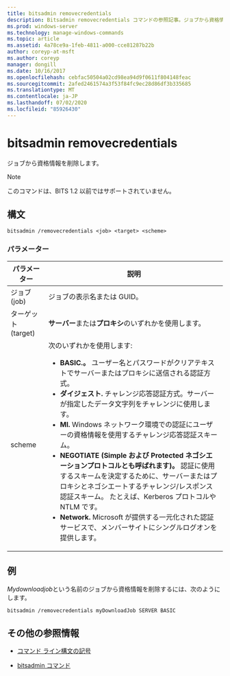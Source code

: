 ```yaml
---
title: bitsadmin removecredentials
description: Bitsadmin removecredentials コマンドの参照記事。ジョブから資格情報が削除されます。
ms.prod: windows-server
ms.technology: manage-windows-commands
ms.topic: article
ms.assetid: 4a78ce9a-1feb-4811-a000-cce81287b22b
author: coreyp-at-msft
ms.author: coreyp
manager: dongill
ms.date: 10/16/2017
ms.openlocfilehash: cebfac50504a02cd98ea94d9f0611f804148feac
ms.sourcegitcommit: 2afed2461574a3f53f84fc9ec28d86df3b335685
ms.translationtype: MT
ms.contentlocale: ja-JP
ms.lasthandoff: 07/02/2020
ms.locfileid: "85926430"
---
```

# <a name="bitsadmin-removecredentials"></a>bitsadmin removecredentials

ジョブから資格情報を削除します。

> [!NOTE]
> このコマンドは、BITS 1.2 以前ではサポートされていません。

## <a name="syntax"></a>構文

```
bitsadmin /removecredentials <job> <target> <scheme>
```

### <a name="parameters"></a>パラメーター

| パラメーター | 説明 |
| -------------- | -------------- |
| ジョブ (job) | ジョブの表示名または GUID。 |
| ターゲット (target) | **サーバー**または**プロキシ**のいずれかを使用します。 |
| scheme | 次のいずれかを使用します:<ul><li>**BASIC.。** ユーザー名とパスワードがクリアテキストでサーバーまたはプロキシに送信される認証方式。</li><li>**ダイジェスト.** チャレンジ応答認証方式。サーバーが指定したデータ文字列をチャレンジに使用します。</li><li>**Ml.** Windows ネットワーク環境での認証にユーザーの資格情報を使用するチャレンジ応答認証スキーム。</li><li>**NEGOTIATE (Simple および Protected ネゴシエーションプロトコルとも呼ばれます)。** 認証に使用するスキームを決定するために、サーバーまたはプロキシとネゴシエートするチャレンジ/レスポンス認証スキーム。 たとえば、Kerberos プロトコルや NTLM です。</li><li>**Network.** Microsoft が提供する一元化された認証サービスで、メンバーサイトにシングルログオンを提供します。</li></ul> |

## <a name="examples"></a>例

*Mydownloadjob*という名前のジョブから資格情報を削除するには、次のようにします。

```
bitsadmin /removecredentials myDownloadJob SERVER BASIC
```

## <a name="additional-references"></a>その他の参照情報

- [コマンド ライン構文の記号](command-line-syntax-key.md)

- [bitsadmin コマンド](bitsadmin.md)
